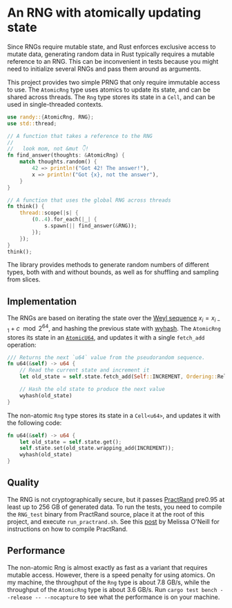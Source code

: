# An RNG with atomically updating state

Since RNGs require mutable state, and Rust enforces exclusive access to mutate data, generating random data in Rust typically requires a mutable reference to an RNG. This can be inconvenient in tests because you might need to initialize several RNGs and pass them around as arguments.

This project provides two simple PRNG that only require immutable access to use. The `AtomicRng` type uses atomics to update its state, and can be shared across threads. The `Rng` type stores its state in a `Cell`, and can be used in single-threaded contexts.

```rust
use randy::{AtomicRng, RNG};
use std::thread;

// A function that takes a reference to the RNG
//
//   look mom, not &mut 👇!
fn find_answer(thoughts: &AtomicRng) {
    match thoughts.random() {
        42 => println!("Got 42! The answer!"),
        x => println!("Got {x}, not the answer"),
    }
}

// A function that uses the global RNG across threads
fn think() {
    thread::scope(|s| {
        (0..4).for_each(|_| {
            s.spawn(|| find_answer(&RNG));
        });
    });
}
think();
```

The library provides methods to generate random numbers of different types, both with and without bounds, as well as for shuffling and sampling from slices.

## Implementation

The RNGs are based on iterating the state over the [Weyl sequence](https://en.wikipedia.org/wiki/Weyl_sequence) $x_i = x_{i-1} + c \mod 2^{64}$, and hashing the previous state with [wyhash](https://github.com/wangyi-fudan/wyhash). The `AtomicRng` stores its state in an [`AtomicU64`](https://doc.rust-lang.org/std/sync/atomic/struct.AtomicU64.html), and updates it with a single `fetch_add` operation:

```rust
/// Returns the next `u64` value from the pseudorandom sequence.
fn u64(&self) -> u64 {
    // Read the current state and increment it
    let old_state = self.state.fetch_add(Self::INCREMENT, Ordering::Relaxed);

    // Hash the old state to produce the next value
    wyhash(old_state)
}
```

The non-atomic `Rng` type stores its state in a `Cell<u64>`, and updates it with the following code:

```rust
fn u64(&self) -> u64 {
    let old_state = self.state.get();
    self.state.set(old_state.wrapping_add(INCREMENT));
    wyhash(old_state)
}
```

## Quality

The RNG is not cryptographically secure, but it passes [PractRand](http://pracrand.sourceforge.net/) pre0.95 at least up to 256 GB of generated data. To run the tests, you need to compile the `RNG_test` binary from PractRand source, place it at the root of this project, and execute `run_practrand.sh`. See this [post](https://www.pcg-random.org/posts/how-to-test-with-practrand.html) by Melissa O'Neill for instructions on how to compile PractRand.  

## Performance

The non-atomic Rng is almost exactly as fast as a variant that requires mutable access. However, there is a speed penalty for using atomics. On my machine, the throughput of the `Rng` type is about 7.8 GB/s, while the throughput of the `AtomicRng` type is about 3.6 GB/s. Run `cargo test bench --release -- --nocapture` to see what the performance is on your machine.
